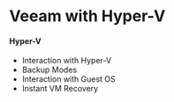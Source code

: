 # Veeam with Hyper-V

#### Hyper-V
  * Interaction with Hyper-V
  * Backup Modes
  * Interaction with Guest OS
  * Instant VM Recovery
